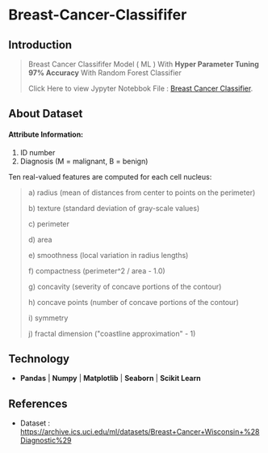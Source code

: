 # Breast-Cancer-Classififer

## Introduction
> Breast Cancer Classififer Model ( ML ) With **Hyper Parameter Tuning 97% Accuracy** With Random Forest Classifier
> 
> Click Here to view Jypyter Notebbok File :  [Breast Cancer Classifier](https://github.com/Nsadaa/Time-Series-Analysis-Of-Tourist-Arrival-/blob/main/Time%20Series%20Analysis%20Of%20Tourist%20Arrival.pdf).

## About Dataset

#### Attribute Information:

1) ID number
2) Diagnosis (M = malignant, B = benign)

Ten real-valued features are computed for each cell nucleus:

>a) radius (mean of distances from center to points on the perimeter)
>
>b) texture (standard deviation of gray-scale values)
>
>c) perimeter
>
>d) area
>
>e) smoothness (local variation in radius lengths)
>
>f) compactness (perimeter^2 / area - 1.0)
>
>g) concavity (severity of concave portions of the contour)
>
>h) concave points (number of concave portions of the contour)
>
>i) symmetry
>
>j) fractal dimension ("coastline approximation" - 1)

## Technology
- **Pandas** | **Numpy** | **Matplotlib** | **Seaborn** | **Scikit Learn**

## References

- Dataset : https://archive.ics.uci.edu/ml/datasets/Breast+Cancer+Wisconsin+%28Diagnostic%29 
